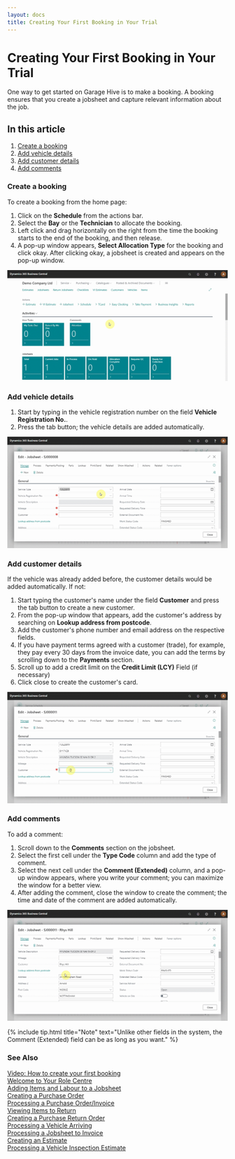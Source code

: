 ```yaml
---
layout: docs
title: Creating Your First Booking in Your Trial 
---
```


# Creating Your First Booking in Your Trial

One way to get started on Garage Hive is to make a booking. A booking ensures that you create a jobsheet and capture relevant information about the job.

## In this article
1. [Create a booking](#create-a-booking)
2. [Add vehicle details](#add-vehicle-details)
3. [Add customer details](#add-customer-details)
4. [Add comments](#add-comments)

### Create a booking

To create a booking from the home page:
1. Click on the **Schedule** from the actions bar.
2. Select the **Bay** or the **Technician** to allocate the booking.
3. Left click and drag horizontally on the right from the time the booking starts to the end of the booking, and then release. 
4. A pop-up window appears, **Select Allocation Type** for the booking and click okay. After clicking okay, a jobsheet is created and appears on the pop-up window.

![](media/garagehive-trial-create-a-booking1.gif)

### Add vehicle details
1. Start by typing in the vehicle registration number on the field **Vehicle Registration No.**.
2. Press the tab button; the vehicle details are added automatically.

![](media/garagehive-trial-create-a-booking2.gif)

### Add customer details

If the vehicle was already added before, the customer details would be added automatically. If not:
1. Start typing the customer's name under the field **Customer** and press the tab button to create a new customer.
2. From the pop-up window that appears, add the customer's address by searching on **Lookup address from postcode**.
3. Add the customer's phone number and email address on the respective fields.
4. If you have payment terms agreed with a customer (trade), for example, they pay every 30 days from the invoice date, you can add the terms by scrolling down to the **Payments** section. 
5. Scroll up to add a credit limit on the **Credit Limit (LCY)** Field (if necessary)
6. Click close to create the customer's card.

![](media/garagehive-trial-create-a-booking3.gif)
   
### Add comments

To add a comment:
1. Scroll down to the **Comments** section on the jobsheet.
2. Select the first cell under the **Type Code** column and add the type of comment.
3. Select the next cell under the **Comment (Extended)** column, and a pop-up window appears, where you write your comment; you can maximize the window for a better view. 
4. After adding the comment, close the window to create the comment; the time and date of the comment are added automatically.

![](media/garagehive-trial-create-a-booking4.gif)

{% include tip.html title="Note" text="Unlike other fields in the system, the Comment (Extended) field can be as long as you want." %}


### See Also

[Video: How to create your first booking](https://www.youtube.com/watch?v=MJqFUQyV2Tc&:target="_blank") \
[Welcome to Your Role Centre](garagehive-trial-welcome-to-the-role-centre.html) \
[Adding Items and Labour to a Jobsheet](garagehive-trial-adding-items-and-labour-to-a-jobsheet.html) \
[Creating a Purchase Order](garagehive-trial-creating-a-purchase-order.html) \
[Processing a Purchase Order/Invoice](garagehive-trial-processing-a-purchase-order.html) \
[Viewing Items to Return](garagehive-trial-viewing-items-to-return.html) \
[Creating a Purchase Return Order](garagehive-trial-creating-a-purchase-return-order.html) \
[Processing a Vehicle Arriving](garagehive-trial-processing-a-vehicle-arriving.html) \
[Processing a Jobsheet to Invoice](garagehive-trial-processing-a-jobsheet-to-invoice.html) \
[Creating an Estimate](garagehive-trial-creating-an-estimate.html) \
[Processing a Vehicle Inspection Estimate](garagehive-trial-processing-a-vehicle-inspection-estimate.html)